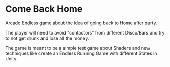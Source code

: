 # Come Back Home

Arcade Endless game about the idea of going back to Home after party.

The player will need to avoid "contactors" from different Disco/Bars and try to not get drunk and lose all the money.

The game is meant to be a simple test game about Shaders and new techniques like create an Endless Running Game with different States in Unity.
